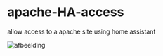 # apache-HA-access
allow access to a apache site using home assistant

![afbeelding](https://github.com/Bram-diederik/apache-HA-access/assets/53519837/75d33e7f-bd97-467d-b26c-942bcce52f41)

